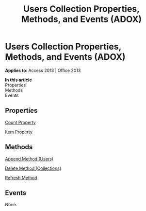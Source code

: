 ﻿---
title: Users Collection Properties, Methods, and Events (ADOX)
TOCTitle: Users Collection Properties, Methods, and Events (ADOX)
ms:assetid: b15b153c-6234-514e-29c5-831801b5259b
ms:mtpsurl: https://msdn.microsoft.com/en-us/library/JJ249845(v=office.15)
ms:contentKeyID: 48547146
ms.date: 09/18/2015
mtps_version: v=office.15
---

# Users Collection Properties, Methods, and Events (ADOX)


**Applies to**: Access 2013 | Office 2013

**In this article**  
Properties  
Methods  
Events  

## Properties

[Count Property](count-property-ado.md)

[Item Property](item-property-ado.md)

## Methods

[Append Method (Users)](append-method-adox-users.md)

[Delete Method (Collections)](delete-method-adox-collections.md)

[Refresh Method](refresh-method-ado.md)

## Events

None.

